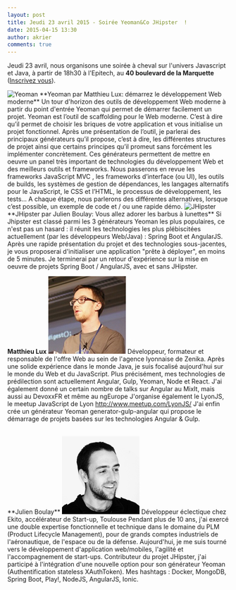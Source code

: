 ```yaml
---
layout: post
title: Jeudi 23 avril 2015 - Soirée Yeoman&Co JHipster  !
date: 2015-04-15 13:30
author: akrier
comments: true
---
```



Jeudi 23 avril, nous organisons une soirée à cheval sur l'univers Javascript et Java, à partir de 18h30 à l'Epitech, au **40 boulevard de la Marquette** ([Inscrivez vous](http://www.jugevents.org/jugevents/event/show.html?id=55661)).

<img class="alignleft" alt="Yeoman" src="http://yeoman.io/assets/img/yeoman-02.eed5.png" width="100" />
**Yeoman par Matthieu Lux: démarrez le développement Web moderne**
Un tour d'horizon des outils de développement Web moderne à partir du point d'entrée Yeoman qui permet de démarrer facilement un projet.
Yeoman est l’outil de scaffolding pour le Web moderne. C’est à dire qu’il permet de choisir les briques de votre application et vous initialise un projet fonctionnel.
Après une présentation de l’outil, je parlerai des principaux générateurs qu’il propose, c’est à dire, les différentes structures de projet ainsi que certains principes qu’il promeut sans forcément les implémenter concrètement.
Ces générateurs permettent de mettre en oeuvre un panel très important de technologies du développement Web et des meilleurs outils et frameworks. Nous passerons en revue les frameworks JavaScript MVC , les frameworks d’interface (ou UI), les outils de builds, les systèmes de gestion de dépendances, les langages alternatifs pour le JavaScript, le CSS et l’HTML, le processus de développement, les tests…
A chaque étape, nous parlerons des différentes alternatives, lorsque c’est possible, un exemple de code et / ou une rapide démo.

<img class="alignleft" alt="JHipster" src="https://jhipster.github.io/images/logo-jhipster.png" width="100" />
**JHipster par Julien Boulay: Vous allez adorer les barbus à lunettes**
Si Jhipster est classé parmi les 3 générateurs Yeoman les plus populaires, ce n'est pas un hasard : il réunit les technologies les plus plébiscitées actuellement (par les développeurs Web/Java) : Spring Boot et AngularJS.
Après une rapide présentation du projet et des technologies sous-jacentes, je vous proposerai d'initialiser une application "prête à déployer", en moins de 5 minutes.
Je terminerai par un retour d'expérience sur la mise en oeuvre de projets Spring Boot / AngularJS, avec et sans JHipster.

**Matthieu Lux**
<img class="alignleft" alt="JHipster" src="/images/MatthieuLux.jpeg" />
Développeur, formateur et responsable de l'offre Web au sein de l'agence lyonnaise de Zenika.
Après une solide expérience dans le monde Java, je suis focalisé aujourd'hui sur le monde du Web et du JavaScript. Plus précisément, mes technologies de prédilection sont actuellement Angular, Gulp, Yeoman, Node et React.
J'ai également donné un certain nombre de talks sur Angular au MixIt, mais aussi au DevoxxFR et même au ngEurope
J'organise également le LyonJS, le meetup JavaScript de Lyon http://www.meetup.com/LyonJS/
J'ai enfin crée un générateur Yeoman generator-gulp-angular qui propose le démarrage de projets basées sur les technologies Angular & Gulp.

<br>
**Julien Boulay**
<img class="alignleft" alt="JHipster" src="/images/JulienBoulay.png" />
Développeur éclectique chez Ekito, accélérateur de Start-up, Toulouse
Pendant plus de 10 ans, j'ai exercé une double expertise fonctionnelle et technique dans le domaine du PLM (Product Lifecycle Management), pour de grands comptes industriels de l'aéronautique, de l'espace ou de la défense.
Aujourd'hui, je me suis tourné vers le développement d'application web/mobiles, l'agilité et l'accompagnement de start-ups.
Contributeur du projet JHipster, j'ai participé à l'intégration d'une nouvelle option pour son générateur Yeoman (Authentification stateless XAuthToken).
Mes hashtags : Docker, MongoDB, Spring Boot, Play!, NodeJS, AngularJS, Ionic.

